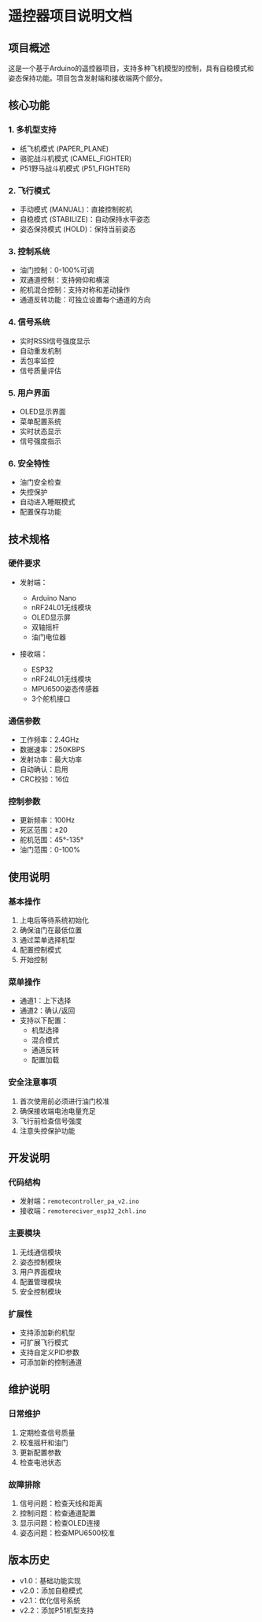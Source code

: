 # 遥控器项目说明文档

## 项目概述
这是一个基于Arduino的遥控器项目，支持多种飞机模型的控制，具有自稳模式和姿态保持功能。项目包含发射端和接收端两个部分。

## 核心功能

### 1. 多机型支持
- 纸飞机模式 (PAPER_PLANE)
- 骆驼战斗机模式 (CAMEL_FIGHTER)
- P51野马战斗机模式 (P51_FIGHTER)

### 2. 飞行模式
- 手动模式 (MANUAL)：直接控制舵机
- 自稳模式 (STABILIZE)：自动保持水平姿态
- 姿态保持模式 (HOLD)：保持当前姿态

### 3. 控制系统
- 油门控制：0-100%可调
- 双通道控制：支持俯仰和横滚
- 舵机混合控制：支持对称和差动操作
- 通道反转功能：可独立设置每个通道的方向

### 4. 信号系统
- 实时RSSI信号强度显示
- 自动重发机制
- 丢包率监控
- 信号质量评估

### 5. 用户界面
- OLED显示界面
- 菜单配置系统
- 实时状态显示
- 信号强度指示

### 6. 安全特性
- 油门安全检查
- 失控保护
- 自动进入睡眠模式
- 配置保存功能

## 技术规格

### 硬件要求
- 发射端：
  - Arduino Nano
  - nRF24L01无线模块
  - OLED显示屏
  - 双轴摇杆
  - 油门电位器

- 接收端：
  - ESP32
  - nRF24L01无线模块
  - MPU6500姿态传感器
  - 3个舵机接口

### 通信参数
- 工作频率：2.4GHz
- 数据速率：250KBPS
- 发射功率：最大功率
- 自动确认：启用
- CRC校验：16位

### 控制参数
- 更新频率：100Hz
- 死区范围：±20
- 舵机范围：45°-135°
- 油门范围：0-100%

## 使用说明

### 基本操作
1. 上电后等待系统初始化
2. 确保油门在最低位置
3. 通过菜单选择机型
4. 配置控制模式
5. 开始控制

### 菜单操作
- 通道1：上下选择
- 通道2：确认/返回
- 支持以下配置：
  - 机型选择
  - 混合模式
  - 通道反转
  - 配置加载

### 安全注意事项
1. 首次使用前必须进行油门校准
2. 确保接收端电池电量充足
3. 飞行前检查信号强度
4. 注意失控保护功能

## 开发说明

### 代码结构
- 发射端：`remotecontroller_pa_v2.ino`
- 接收端：`remotereciver_esp32_2chl.ino`

### 主要模块
1. 无线通信模块
2. 姿态控制模块
3. 用户界面模块
4. 配置管理模块
5. 安全控制模块

### 扩展性
- 支持添加新的机型
- 可扩展飞行模式
- 支持自定义PID参数
- 可添加新的控制通道

## 维护说明

### 日常维护
1. 定期检查信号质量
2. 校准摇杆和油门
3. 更新配置参数
4. 检查电池状态

### 故障排除
1. 信号问题：检查天线和距离
2. 控制问题：检查通道配置
3. 显示问题：检查OLED连接
4. 姿态问题：检查MPU6500校准

## 版本历史
- v1.0：基础功能实现
- v2.0：添加自稳模式
- v2.1：优化信号系统
- v2.2：添加P51机型支持 